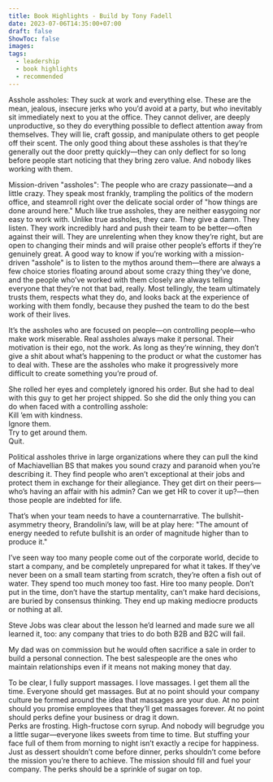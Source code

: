 ```yaml
---
title: Book Highlights - Build by Tony Fadell
date: 2023-07-06T14:35:00+07:00
draft: false
ShowToc: false
images:
tags:
  - leadership
  - book highlights
  - recommended
---
```


Asshole assholes: They suck at work and everything else. These are the mean, jealous, insecure jerks who you’d avoid at a party, but who inevitably sit immediately next to you at the office. They cannot deliver, are deeply unproductive, so they do everything possible to deflect attention away from themselves. They will lie, craft gossip, and manipulate others to get people off their scent. The only good thing about these assholes is that they’re generally out the door pretty quickly—they can only deflect for so long before people start noticing that they bring zero value. And nobody likes working with them.

Mission-driven "assholes": The people who are crazy passionate—and a little crazy. They speak most frankly, trampling the politics of the modern office, and steamroll right over the delicate social order of "how things are done around here." Much like true assholes, they are neither easygoing nor easy to work with. Unlike true assholes, they care. They give a damn. They listen. They work incredibly hard and push their team to be better—often against their will. They are unrelenting when they know they’re right, but are open to changing their minds and will praise other people’s efforts if they’re genuinely great. A good way to know if you’re working with a mission-driven "asshole" is to listen to the mythos around them—there are always a few choice stories floating around about some crazy thing they’ve done, and the people who’ve worked with them closely are always telling everyone that they’re not that bad, really. Most tellingly, the team ultimately trusts them, respects what they do, and looks back at the experience of working with them fondly, because they pushed the team to do the best work of their lives.

It’s the assholes who are focused on people—on controlling people—who make work miserable. Real assholes always make it personal. Their motivation is their ego, not the work. As long as they’re winning, they don’t give a shit about what’s happening to the product or what the customer has to deal with. These are the assholes who make it progressively more difficult to create something you’re proud of.

She rolled her eyes and completely ignored his order. But she had to deal with this guy to get her project shipped. So she did the only thing you can do when faced with a controlling asshole:\
Kill ’em with kindness.\
Ignore them.\
Try to get around them.\
Quit.

Political assholes thrive in large organizations where they can pull the kind of Machiavellian BS that makes you sound crazy and paranoid when you’re describing it. They find people who aren’t exceptional at their jobs and protect them in exchange for their allegiance. They get dirt on their peers—who’s having an affair with his admin? Can we get HR to cover it up?—then those people are indebted for life.

That’s when your team needs to have a counternarrative. The bullshit-asymmetry theory, Brandolini’s law, will be at play here: "The amount of energy needed to refute bullshit is an order of magnitude higher than to produce it."

I’ve seen way too many people come out of the corporate world, decide to start a company, and be completely unprepared for what it takes. If they’ve never been on a small team starting from scratch, they’re often a fish out of water. They spend too much money too fast. Hire too many people. Don’t put in the time, don’t have the startup mentality, can’t make hard decisions, are buried by consensus thinking. They end up making mediocre products or nothing at all.

Steve Jobs was clear about the lesson he’d learned and made sure we all learned it, too: any company that tries to do both B2B and B2C will fail.

My dad was on commission but he would often sacrifice a sale in order to build a personal connection. The best salespeople are the ones who maintain relationships even if it means not making money that day.

To be clear, I fully support massages. I love massages. I get them all the time. Everyone should get massages. But at no point should your company culture be formed around the idea that massages are your due. At no point should you promise employees that they’ll get massages forever. At no point should perks define your business or drag it down.\
Perks are frosting. High-fructose corn syrup. And nobody will begrudge you a little sugar—everyone likes sweets from time to time. But stuffing your face full of them from morning to night isn’t exactly a recipe for happiness. Just as dessert shouldn’t come before dinner, perks shouldn’t come before the mission you’re there to achieve. The mission should fill and fuel your company. The perks should be a sprinkle of sugar on top.
